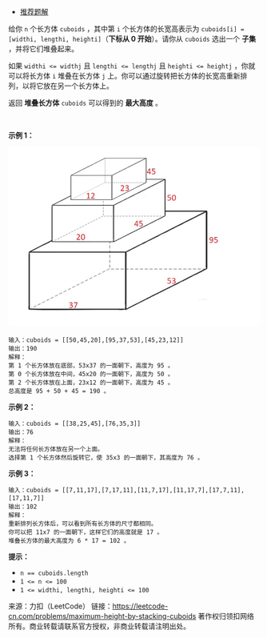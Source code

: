 * [推荐题解](https://leetcode-cn.com/problems/maximum-height-by-stacking-cuboids/solution/dui-die-chang-fang-ti-de-zui-da-gao-du-b-qzgy/)

给你 ```n``` 个长方体 ```cuboids``` ，其中第 ```i``` 个长方体的长宽高表示为 ```cuboids[i] = [widthi, lengthi, heighti]```（**下标从 0 开始**）。请你从 ```cuboids``` 选出一个 **子集** ，并将它们堆叠起来。

如果 ```widthi <= widthj``` 且 ```lengthi <= lengthj``` 且 ```heighti <= heightj``` ，你就可以将长方体 ```i``` 堆叠在长方体 ```j``` 上。你可以通过旋转把长方体的长宽高重新排列，以将它放在另一个长方体上。

返回 **堆叠长方体** ```cuboids``` 可以得到的 **最大高度** 。

 

**示例 1：**

![image](https://github.com/Zhenghao-Liu/LeetCode_problem-and-solution/blob/master/1691.堆叠长方体的最大高度/1691_1.jpg)
```
输入：cuboids = [[50,45,20],[95,37,53],[45,23,12]]
输出：190
解释：
第 1 个长方体放在底部，53x37 的一面朝下，高度为 95 。
第 0 个长方体放在中间，45x20 的一面朝下，高度为 50 。
第 2 个长方体放在上面，23x12 的一面朝下，高度为 45 。
总高度是 95 + 50 + 45 = 190 。
```
**示例 2：**
```
输入：cuboids = [[38,25,45],[76,35,3]]
输出：76
解释：
无法将任何长方体放在另一个上面。
选择第 1 个长方体然后旋转它，使 35x3 的一面朝下，其高度为 76 。
```
**示例 3：**
```
输入：cuboids = [[7,11,17],[7,17,11],[11,7,17],[11,17,7],[17,7,11],[17,11,7]]
输出：102
解释：
重新排列长方体后，可以看到所有长方体的尺寸都相同。
你可以把 11x7 的一面朝下，这样它们的高度就是 17 。
堆叠长方体的最大高度为 6 * 17 = 102 。
```

**提示：**

* ```n == cuboids.length```
* ```1 <= n <= 100```
* ```1 <= widthi, lengthi, heighti <= 100```

来源：力扣（LeetCode）
链接：https://leetcode-cn.com/problems/maximum-height-by-stacking-cuboids
著作权归领扣网络所有。商业转载请联系官方授权，非商业转载请注明出处。
